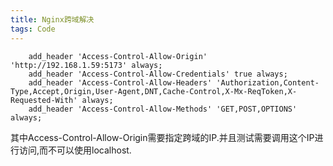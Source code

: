 ```yaml
---
title: Nginx跨域解决
tags: Code
---
```


```
    add_header 'Access-Control-Allow-Origin' 'http://192.168.1.59:5173' always;
    add_header 'Access-Control-Allow-Credentials' true always;
    add_header 'Access-Control-Allow-Headers' 'Authorization,Content-Type,Accept,Origin,User-Agent,DNT,Cache-Control,X-Mx-ReqToken,X-Requested-With' always;
    add_header 'Access-Control-Allow-Methods' 'GET,POST,OPTIONS' always;
```

其中Access-Control-Allow-Origin需要指定跨域的IP.并且测试需要调用这个IP进行访问,而不可以使用localhost.
